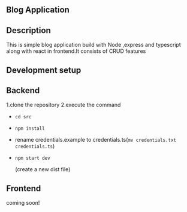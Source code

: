 ## Blog Application 
## Description
This is simple blog application build with Node ,express and typescript along with react in frontend.It consists of CRUD features

## Development setup

## Backend ##

1.clone the repository
2.execute the command
 - `cd src`
 - `npm install`
 - rename credentials.example to credentials.ts(`mv credentials.txt credentials.ts`)
 - `npm start dev`
    
    (create a new dist file)



## Frontend ## 
  coming soon! 